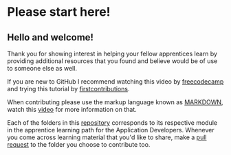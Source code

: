 # Please start here!
 
## Hello and welcome!
 
Thank you for showing interest in helping your fellow apprentices learn by providing additional resources that you found and believe would be of use to someone else as well.
 
If you are new to GitHub I recommend watching this video by [freecodecamp](https://www.youtube.com/watch?v=yzeVMecydCE&list=PLAAZZB6BgxfBq-yIBPgqwylqhBoaPN3tC&index=2&t=2111s) and trying this tutorial by [firstcontributions](https://github.com/firstcontributions/first-contributions).
 
When contributing please use the markup language known as [MARKDOWN](https://www.markdownguide.org/), watch this [video](https://www.youtube.com/watch?v=_aANg3_U9Q0) for more information on that.
 
Each of the folders in this [repository](https://github.com/Cbarona/IBM-Application-Developer-Apprentices) corresponds to its respective module in the apprentice learning path for the Application Developers. Whenever you come across learning material that you'd like to share, make a [pull request](https://makeapullrequest.com/) to the folder you choose to contribute too.